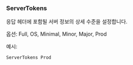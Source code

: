 ### ServerTokens

응답 헤더에 포함될 서버 정보의 상세 수준을 설정합니다.

옵션: Full, OS, Minimal, Minor, Major, Prod

예시:
```
ServerTokens Prod
```